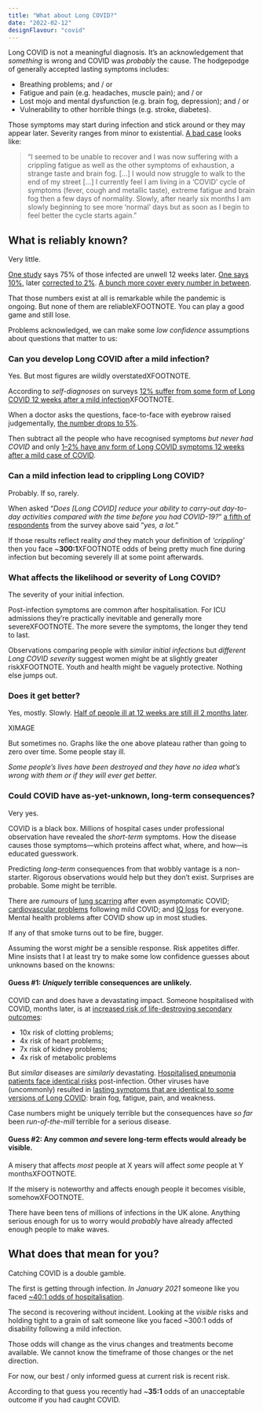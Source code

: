 ```yaml
---
title: "What about Long COVID?"
date: "2022-02-12"
designFlavour: "covid"
---
```


Long COVID is not a meaningful diagnosis. It’s an acknowledgement that _something_ is wrong and COVID was _probably_ the cause. The hodgepodge of generally accepted lasting symptoms includes:

-   Breathing problems; and / or
-   Fatigue and pain (e.g. headaches, muscle pain); and / or
-   Lost mojo and mental dysfunction (e.g. brain fog, depression); and / or
-   Vulnerability to other horrible things (e.g. stroke, diabetes).

Those symptoms may start during infection and stick around or they may appear later. Severity ranges from minor to existential. [A bad case](https://evidence.nihr.ac.uk/themedreview/living-with-covid19/#Research) looks like:

> “I seemed to be unable to recover and I was now suffering with a crippling fatigue as well as the other symptoms of exhaustion, a strange taste and brain fog. [...] I would now struggle to walk to the end of my street [...] I currently feel I am living in a ‘COVID’ cycle of symptoms (fever, cough and metallic taste), extreme fatigue and brain fog then a few days of normality. Slowly, after nearly six months I am slowly beginning to see more ‘normal’ days but as soon as I begin to feel better the cycle starts again.”

## What is reliably known?

Very little.

[One study](https://www.medrxiv.org/content/10.1101/2020.08.12.20173526v1) says 75% of those infected are unwell 12 weeks later. [One says 10%](https://www.ons.gov.uk/visualisations/dvc1256/fig03/index.html), later [corrected to 2%](https://www.ons.gov.uk/visualisations/dvc1563/fig2/index.html). [A bunch more cover every number in between](https://evidence.nihr.ac.uk/wp-content/uploads/2021/03/Prevalence-JPEG-2b-exc-Varsavsky.jpg).

That those numbers exist at all is remarkable while the pandemic is ongoing. But none of them are reliableXFOOTNOTE. You can play a good game and still lose.

Problems acknowledged, we can make some _low confidence_ assumptions about questions that matter to us:

### Can you develop Long COVID after a mild infection?

Yes. But most figures are wildly overstatedXFOOTNOTE.

According to _self-diagnoses_ on surveys [12% suffer from some form of Long COVID 12 weeks after a mild infection](https://docs.google.com/spreadsheets/d/1c333CA5um5x2JQ79JOABdV0kdeV11gFwMulNa0IOXI8/edit?usp=sharing)XFOOTNOTE.

When a doctor asks the questions, face-to-face with eyebrow raised judgementally, [the number drops to 5%](https://docs.google.com/spreadsheets/d/1c333CA5um5x2JQ79JOABdV0kdeV11gFwMulNa0IOXI8/edit).

Then subtract all the people who have recognised symptoms _but never had COVID_ and only [1–2% have any form of Long COVID symptoms 12 weeks after a mild case of COVID](https://docs.google.com/spreadsheets/d/1c333CA5um5x2JQ79JOABdV0kdeV11gFwMulNa0IOXI8/edit#gid=1803417388).

### Can a mild infection lead to crippling Long COVID?

Probably. If so, rarely.

When asked “_Does [Long COVID] reduce your ability to carry-out day-to-day activities compared with the time before you had COVID-19?_” [a fifth of respondents](https://docs.google.com/spreadsheets/d/1c333CA5um5x2JQ79JOABdV0kdeV11gFwMulNa0IOXI8/edit#gid=306357809) from the survey above said “_yes, a lot._”

If those results reflect reality _and_ they match your definition of _‘crippling’_ then you face ~**300:1**XFOOTNOTE odds of being pretty much fine during infection but becoming severely ill at some point afterwards.

### What affects the likelihood or severity of Long COVID?

The severity of your initial infection.

Post-infection symptoms are common after hospitalisation. For ICU admissions they’re practically inevitable and generally more severeXFOOTNOTE. The more severe the symptoms, the longer they tend to last.

Observations comparing people with _similar initial infections_ but _different Long COVID severity_ suggest women might be at slightly greater riskXFOOTNOTE. Youth and health might be vaguely protective. Nothing else jumps out.

### Does it get better?

Yes, mostly. Slowly. [Half of people ill at 12 weeks are still ill 2 months later](https://www.ons.gov.uk/visualisations/dvc1563/fig2/index.html).

XIMAGE

But sometimes no. Graphs like the one above plateau rather than going to zero over time. Some people stay ill.

_Some people’s lives have been destroyed and they have no idea what’s wrong with them or if they will ever get better._

### Could COVID have as-yet-unknown, long-term consequences?

Very yes.

COVID is a black box. Millions of hospital cases under professional observation have revealed the _short-term_ symptoms. How the disease causes those symptoms—which proteins affect what, where, and how—is educated guesswork.

Predicting _long-term_ consequences from that wobbly vantage is a non-starter. Rigorous observations would help but they don’t exist. Surprises are probable. Some might be terrible.

There are _rumours_ of [lung scarring](https://pubs.rsna.org/doi/full/10.1148/ryct.2020200110) after even asymptomatic COVID; [cardiovascular problems](https://www.nature.com/articles/s41586-021-03553-9) following mild COVID; and [IQ loss](https://linkinghub.elsevier.com/retrieve/pii/S2589537021003242) for everyone. Mental health problems after COVID show up in most studies.

If any of that smoke turns out to be fire, bugger.

Assuming the worst _might_ be a sensible response. Risk appetites differ. Mine insists that I at least try to make some low confidence guesses about unknowns based on the knowns:

#### Guess #1: _Uniquely_ terrible consequences are unlikely.

COVID can and does have a devastating impact. Someone hospitalised with COVID, months later, is at [increased risk of life-destroying secondary outcomes](https://www.medrxiv.org/content/10.1101/2021.01.22.21250304v3.full):

-   10x risk of clotting problems;
-   4x risk of heart problems;
-   7x risk of kidney problems;
-   4x risk of metabolic problems

But _similar_ diseases are _similarly_ devastating. [Hospitalised pneumonia patients face identical risks](https://www.medrxiv.org/content/10.1101/2021.01.22.21250304v3.full#T2) post-infection. Other viruses have (uncommonly) resulted in [lasting symptoms that are identical to some versions of Long COVID](https://www.nhs.uk/conditions/chronic-fatigue-syndrome-cfs/): brain fog, fatigue, pain, and weakness.

Case numbers might be uniquely terrible but the consequences have _so far_ been _run-of-the-mill_ terrible for a serious disease.

#### Guess #2: Any common _and_ severe long-term effects would already be visible.

A misery that affects _most_ people at X years will affect _some_ people at Y monthsXFOOTNOTE.

If the misery is noteworthy and affects enough people it becomes visible, somehowXFOOTNOTE.

There have been tens of millions of infections in the UK alone. Anything serious enough for us to worry would _probably_ have already affected enough people to make waves.

## What does that mean for you?

Catching COVID is a double gamble.

The first is getting through infection. _In January 2021_ someone like you faced
[~40:1 odds of hospitalisation](severity).

The second is recovering without incident. Looking at the _visible_ risks and holding tight to a grain of salt someone like you faced ~300:1 odds of disability following a mild infection.

Those odds will change as the virus changes and treatments become available. We cannot know the timeframe of those changes or the net direction.

For now, our best / only informed guess at current risk is recent risk.

According to that guess you recently had ~**35:1** odds of an unacceptable outcome if you had caught COVID.
